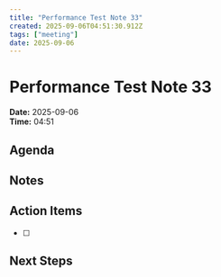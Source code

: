 ```yaml
---
title: "Performance Test Note 33"
created: 2025-09-06T04:51:30.912Z
tags: ["meeting"]
date: 2025-09-06
---
```


# Performance Test Note 33

**Date:** 2025-09-06  
**Time:** 04:51  

## Agenda


## Notes


## Action Items
- [ ] 

## Next Steps
